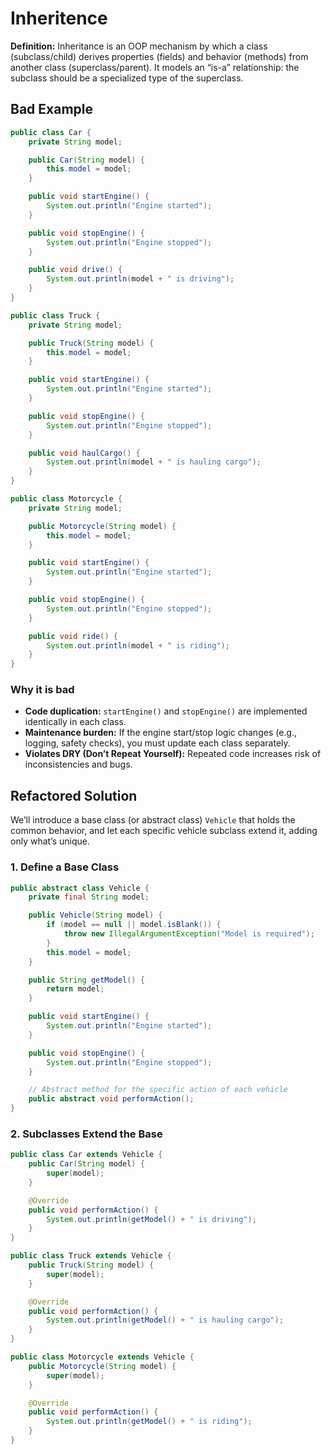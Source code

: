 # Inheritence

**Definition:** Inheritance is an OOP mechanism by which a class (subclass/child) derives properties (fields) and behavior (methods) from another class (superclass/parent). It models an “is-a” relationship: the subclass should be a specialized type of the superclass.

## Bad Example

```java
public class Car {
    private String model;

    public Car(String model) {
        this.model = model;
    }

    public void startEngine() {
        System.out.println("Engine started");
    }

    public void stopEngine() {
        System.out.println("Engine stopped");
    }

    public void drive() {
        System.out.println(model + " is driving");
    }
}

public class Truck {
    private String model;

    public Truck(String model) {
        this.model = model;
    }

    public void startEngine() {
        System.out.println("Engine started");
    }

    public void stopEngine() {
        System.out.println("Engine stopped");
    }

    public void haulCargo() {
        System.out.println(model + " is hauling cargo");
    }
}

public class Motorcycle {
    private String model;

    public Motorcycle(String model) {
        this.model = model;
    }

    public void startEngine() {
        System.out.println("Engine started");
    }

    public void stopEngine() {
        System.out.println("Engine stopped");
    }

    public void ride() {
        System.out.println(model + " is riding");
    }
}
```

### Why it is bad

- **Code duplication:** `startEngine()` and `stopEngine()` are implemented identically in each class.
- **Maintenance burden:** If the engine start/stop logic changes (e.g., logging, safety checks), you must update each class separately.
- **Violates DRY (Don’t Repeat Yourself):** Repeated code increases risk of inconsistencies and bugs.

## Refactored Solution

We’ll introduce a base class (or abstract class) `Vehicle` that holds the common behavior, and let each specific vehicle subclass extend it, adding only what’s unique.

### 1. Define a Base Class

```java
public abstract class Vehicle {
    private final String model;

    public Vehicle(String model) {
        if (model == null || model.isBlank()) {
            throw new IllegalArgumentException("Model is required");
        }
        this.model = model;
    }

    public String getModel() {
        return model;
    }

    public void startEngine() {
        System.out.println("Engine started");
    }

    public void stopEngine() {
        System.out.println("Engine stopped");
    }

    // Abstract method for the specific action of each vehicle
    public abstract void performAction();
}
```

### 2. Subclasses Extend the Base

```java
public class Car extends Vehicle {
    public Car(String model) {
        super(model);
    }

    @Override
    public void performAction() {
        System.out.println(getModel() + " is driving");
    }
}

public class Truck extends Vehicle {
    public Truck(String model) {
        super(model);
    }

    @Override
    public void performAction() {
        System.out.println(getModel() + " is hauling cargo");
    }
}

public class Motorcycle extends Vehicle {
    public Motorcycle(String model) {
        super(model);
    }

    @Override
    public void performAction() {
        System.out.println(getModel() + " is riding");
    }
}
```
